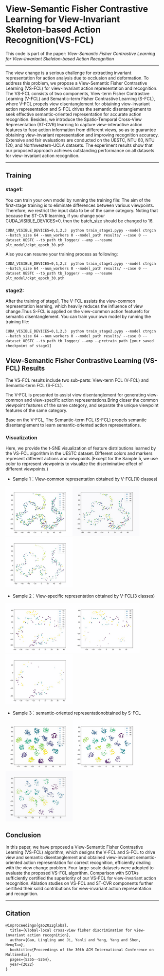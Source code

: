 # View-Semantic Fisher Contrastive Learning for View-Invariant Skeleton-based Action Recognition(VS-FCL)

This code is part of the paper: *View-Semantic Fisher Contrastive Learning for View-Invariant Skeleton-based Action Recognition*
***
The view change is a serious challenge for extracting invariant representation for action analysis due to occlusion and deformation. To address this problem, we propose a View-Semantic Fisher Contrastive Learning (VS-FCL) for view-invariant action representation and recognition. The VS-FCL consists of two components, View-term Fisher Contrastive Learning (V-FCL) and Semantic-term Fisher Contrastive Learning (S-FCL), where V-FCL propels view disentanglement for obtaining view-invariant action representation and S-FCL drives the semantic disentanglement to seek effective semantic-oriented representation for accurate action
recognition. Besides, we introduce the Spatio-Temporal Cross-View Representation (ST-CVR) learning to capture view-interactive action features to fuse action information from different views, so as to guarantee obtaining view-invariant representation and improving recognition accuracy. Extensive and fair
evaluations are conducted on the UESTC, NTU 60, NTU 120, and Northwestern-UCLA datasets. The experiment results show that our proposed approach achieves outstanding performance on all datasets for view-invariant action recognition.
***   
## Training
### stage1:
You can train your own model by running the training file:
The aim of the first-stage training is to eliminate differences between various viewpoints. Therefore, we restrict the input data to be of the same category.
Noting that because the ST-CVR learning, if you change your CUDA_VISIBLE_DEVICES=0, then the batch_size should be changed to 16.
```
CUDA_VISIBLE_DEVICES=0,1,2,3  python train_stage1.pypy --model ctrgcn --batch_size 64 --num_workers 0 --model_path results/ --case 0 --dataset UESTC --tb_path tb_logger/ --amp --resume plt_model/ckpt_epoch_30.pth
```
Also you can resume your training process as following:
```
CUDA_VISIBLE_DEVICES=0,1,2,3  python train_stage1.pypy --model ctrgcn --batch_size 64 --num_workers 0 --model_path results/ --case 0 --dataset UESTC --tb_path tb_logger/ --amp --resume plt_model/ckpt_epoch_30.pth
```
### stage2:
After the training of stage1, The V-FCL assists the view-common representation learning, which heavily reduces the influence of view change.Thus S-FCL is applied on the view-common action featurefc for semantic disentanglement. You can train your own model by running the training file:
```
CUDA_VISIBLE_DEVICES=0,1,2,3  python train_stage2.pypy --model ctrgcn --batch_size 64 --num_workers 0 --model_path results/ --case 0 --dataset UESTC --tb_path tb_logger/ --amp --pretrain_path [your saved checkpoint of stage1]
```
##  View-Semantic Fisher Contrastive Learning (VS-FCL) Results
The VS-FCL results include two sub-parts: View-term FCL (V-FCL) and Semantic-term FCL (S-FCL).

The V-FCL is presented to assist view disentanglement for generating view-common
and view-specific action representations.Bring closer the common viewpoint features of the same category, and separate the unique viewpoint features of the same category.

Base on the V-FCL, The Semantic-term FCL (S-FCL) propels semantic disentanglement to learn semantic-oriented action representations.

### Visualization
Here, we  provide the t-SNE visualization of feature distributions learned by the VS-FCL algorithm in the UESTC dataset. Different colors and markers
represent different actions and viewpoints.(Except for the Sample 5, we use color to represent viewpoints to visualize the discriminative effect of different viewpoints.)

<!-- <figure class="third">
    <img src="./bigjpg/f-c-3_1.jpg">
    <figcaption>这是图片1的标题</figcaption>
    <img src="./bigjpg/f-c-3_2.jpg">
    <figcaption>这是图片2的标题</figcaption>
    <img src="./bigjpg/f-c-3_3.jpg">
    <figcaption>这是图片3的标题</figcaption>
</figure> -->
<!-- - Sample 1：Distribution of original action representation

<img src="./bigjpg/L-S-fv-40_1_begin.png" width=220><img src="./bigjpg/L-S-fv-40_2_begin.png" width=220><img src="./bigjpg/L-S-fv-40_3_begin.png" width=220>

 - Sample 2：View-common representation obtained by V-FCL(3 classes)

<img src="./bigjpg/f-c-3_1.jpg" width=220><img src="./bigjpg/f-c-3_2.jpg" width=220><img src="./bigjpg/f-c-3_3.jpg" width=220> -->

<!-- |View-common Representation|<img src="./bigjpg/f-c-3_1.jpg" width="200">|<img src="./bigjpg/f-c-3_2.jpg" width="200">|<mg src="./bigjpg/f-c-3_3.jpg" width="200">
|:-:|:-:|:-:| -->

- Sample 1：View-common representation obtained by V-FCL(10 classes)

<img src="./bigjpg/V-FCL-10_1.jpg" width=220><img src="./bigjpg/V-FCL-10_2.jpg" width=220><img src="./bigjpg/V-FCL-10_3.jpg" width=220>

- Sample 2：View-specific representation obtained by V-FCL(3 classes)

<img src="./bigjpg/f-s-3_1.jpg" width=220><img src="./bigjpg/f-s-3_2.jpg" width=220><img src="./bigjpg/f-s-3_3.jpg" width=220>

<!-- - Sample 5: View-specific representation obtained by V-FCL(1 class)

<img src="./bigjpg/fs_17_1.jpg" width=220><img src="./bigjpg/fs_17_2.jpg" width=220><img src="./bigjpg/fs_17_3.jpg" width=220> -->

- Sample 3：semantic-oriented representationobtained by S-FCL

<img src="./bigjpg/VS-FCL-10_1.jpg" width=220><img src="./bigjpg/VS-FCL-10_2.jpg" width=220><img src="./bigjpg/VS-FCL-10_3.jpg" width=220>

## Conclusion
In this paper, we have proposed a View-Semantic Fisher Contrastive Learning (VS-FCL) algorithm, which designs the V-FCL and S-FCL to drive view and semantic disentanglement and obtained view-invariant semantic-oriented action representation for correct recognition, efficiently dealing with the view change problem. Four large-scale datasets were adopted to evaluate the proposed VS-FCL algorithm. Comparison with SOTAs sufficiently certified the superiority of our VS-FCL for view-invariant action recognition. Ablation studies on VS-FCL and ST-CVR components further
certified their solid contributions for view-invariant action representation and recognition.
***

## Citation
```
@inproceedings{gao2022global,
  title={Global-local cross-view fisher discrimination for view-invariant action recognition},
  author={Gao, Lingling and Ji, Yanli and Yang, Yang and Shen, HengTao},
  booktitle={Proceedings of the 30th ACM International Conference on Multimedia},
  pages={5255--5264},
  year={2022}
}
```
